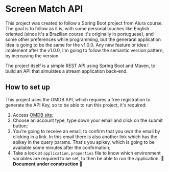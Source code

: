 # Screen Match API

This project was created to follow a Spring Boot project from Alura course. The goal is to follow as it is, with some
personal touches like English oriented (since it's a Brazilian course it's originally in portuguese), and some other
preferences while programming, but the generaral application idea is going to be the same for the v1.0.0. Any new
feature or idea I implement after the v1.0.0, I'm going to follow the semantic version pattern, by increasing the
version.

The project itself is a simple REST API using Spring Boot and Maven, to build an API that simulates a stream application
back-end.

## How to set up

This project uses the OMDB API, which requires a free registration to generate the API Key, so to be able to run this
project, it's required:

1. Access [OMDB site](https://www.omdbapi.com/apikey.aspx);
2. Choose an account type, type down your email and click on the submit button;
3. You're going to receive an email, to confirm that you own the email by clicking in a link. In this email there is
    also another link which has the apikey in the query params. That's you apikey, which is going to be available some
    minutes after the confirmation;
4. Take a look at `application.properties` file to know which environment variables are required to be set, to then be able to run the application.
**🚧 Document under construction 🚧**
